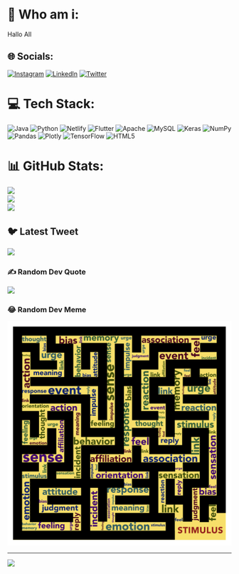 # 💫 Who am i:
Hallo All


## 🌐 Socials:
[![Instagram](https://img.shields.io/badge/Instagram-%23E4405F.svg?logo=Instagram&logoColor=white)](https://instagram.com/andrilesmanahermawan) [![LinkedIn](https://img.shields.io/badge/LinkedIn-%230077B5.svg?logo=linkedin&logoColor=white)](https://linkedin.com/in/andri-lesmana-hermawan-225026231) [![Twitter](https://img.shields.io/badge/Twitter-%231DA1F2.svg?logo=Twitter&logoColor=white)](https://twitter.com/andr1Lesmana) 

# 💻 Tech Stack:
![Java](https://img.shields.io/badge/java-%23ED8B00.svg?style=for-the-badge&logo=java&logoColor=white) ![Python](https://img.shields.io/badge/python-3670A0?style=for-the-badge&logo=python&logoColor=ffdd54) ![Netlify](https://img.shields.io/badge/netlify-%23000000.svg?style=for-the-badge&logo=netlify&logoColor=#00C7B7) ![Flutter](https://img.shields.io/badge/Flutter-%2302569B.svg?style=for-the-badge&logo=Flutter&logoColor=white) ![Apache](https://img.shields.io/badge/apache-%23D42029.svg?style=for-the-badge&logo=apache&logoColor=white) ![MySQL](https://img.shields.io/badge/mysql-%2300f.svg?style=for-the-badge&logo=mysql&logoColor=white) ![Keras](https://img.shields.io/badge/Keras-%23D00000.svg?style=for-the-badge&logo=Keras&logoColor=white) ![NumPy](https://img.shields.io/badge/numpy-%23013243.svg?style=for-the-badge&logo=numpy&logoColor=white) ![Pandas](https://img.shields.io/badge/pandas-%23150458.svg?style=for-the-badge&logo=pandas&logoColor=white) ![Plotly](https://img.shields.io/badge/Plotly-%233F4F75.svg?style=for-the-badge&logo=plotly&logoColor=white) ![TensorFlow](https://img.shields.io/badge/TensorFlow-%23FF6F00.svg?style=for-the-badge&logo=TensorFlow&logoColor=white) ![HTML5](https://img.shields.io/badge/html5-%23E34F26.svg?style=for-the-badge&logo=html5&logoColor=white)
# 📊 GitHub Stats:
![](https://github-readme-stats.vercel.app/api?username=andrimahasantri&theme=dark&hide_border=false&include_all_commits=false&count_private=false)<br/>
![](https://github-readme-streak-stats.herokuapp.com/?user=andrimahasantri&theme=dark&hide_border=false)<br/>
![](https://github-readme-stats.vercel.app/api/top-langs/?username=andrimahasantri&theme=dark&hide_border=false&include_all_commits=false&count_private=false&layout=compact)

## 🐦 Latest Tweet
[![](https://gtce.itsvg.in/api?username=andr1Lesmana)](https://github.com/VishwaGauravIn/github-twitter-card-embed)

### ✍️ Random Dev Quote
![](https://quotes-github-readme.vercel.app/api?type=horizontal&theme=radical)

### 😂 Random Dev Meme
<img src="mindset.png" width="512px"/>

---
[![](https://visitcount.itsvg.in/api?id=andrimahasantri&icon=0&color=0)](https://visitcount.itsvg.in)

<!-- Proudly created with GPRM ( https://gprm.itsvg.in ) -->
